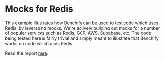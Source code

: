 # Mocks for Redis

This example illustrates how Benchify can be used to test code which uses Redis, by leveraging mocks.  We're actively building out mocks for a number of popular services such as Redis, GCP, AWS, Supabase, etc.  The code being tested here is fairly trivial and simply meant to illustrate that Benchify works on code which uses Redis.

Read the report [here](https://github.com/Benchify/benchify-examples/pull/114).
